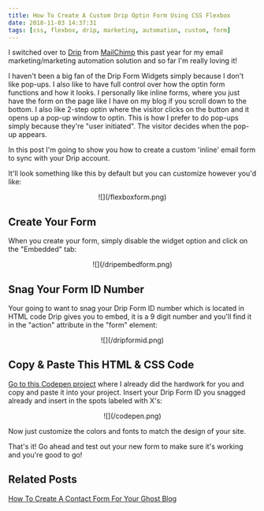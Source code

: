 ```yaml
---
title: How To Create A Custom Drip Optin Form Using CSS Flexbox
date: 2018-11-03 14:37:31
tags: [css, flexbox, drip, marketing, automation, custom, form]
---
```


I switched over to [Drip](https://getdrip.com) from [MailChimp](https://mailchimp.com) this past year for my email marketing/marketing automation solution and so far I'm really loving it! 

I haven't been a big fan of the Drip Form Widgets simply because I don't like pop-ups. I also like to have full control over how the optin form functions and how it looks. I personally like inline forms, where you just have the form on the page like I have on my blog if you scroll down to the bottom. I also like 2-step optin where the visitor clicks on the button and it opens up a pop-up window to optin. This is how I prefer to do pop-ups simply because they're "user initiated". The visitor decides when the pop-up appears.

In this post I'm going to show you how to create a custom 'inline' email form to sync with your Drip account. 

It'll look something like this by default but you can customize however you'd like:

<center>![](/flexboxform.png)</center>

## Create Your Form

When you create your form, simply disable the widget option and click on the "Embedded" tab:

<center>![](/dripembedform.png)</center>

## Snag Your Form ID Number 

Your going to want to snag your Drip Form ID number which is located in HTML code Drip gives you to embed, it is a 9 digit number and you'll find it in the "action" attribute in the "form" element:

<center>![](/dripformid.png)</center>

## Copy & Paste This HTML & CSS Code

[Go to this Codepen project](https://codepen.io/stevehl25/pen/KrKxMx) where I already did the hardwork for you and copy and paste it into your project. Insert your Drip Form ID you snagged already and insert in the spots labeled with X's:

<center>![](/codepen.png)</center>

Now just customize the colors and fonts to match the design of your site.

That's it! Go ahead and test out your new form to make sure it's working and you're good to go!

## Related Posts

[How To Create A Contact Form For Your Ghost Blog](https://blog.stevelongoria.net/2019/03/10/how-to-setup-a-ghost-blog-contact-form/)

